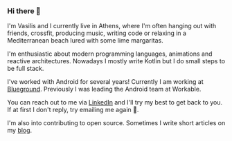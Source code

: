 ### Hi there 👋

I'm Vasilis and I currently live in Athens, where I'm often hanging out with friends, crossfit, producing music, writing code or relaxing in a Mediterranean beach lured with some lime margaritas.

I'm enthusiastic about modern programming languages, animations and reactive architectures. Nowadays I mostly write Kotlin but I do small steps to be full stack.

I've worked with Android for several years! Currently I am working at [Blueground](https://www.theblueground.com/). Previously I was leading the Android team at Workable.

You can reach out to me via [LinkedIn](https://www.linkedin.com/in/charalampakisvasilis/) and I'll try my best to get back to you. If at first I don't reply, try emailing me again 🙂. 

I'm also into contributing to open source. Sometimes I write short articles on my [blog](https://medium.com/@charbgr).

<!--
**charbgr/charbgr** is a ✨ _special_ ✨ repository because its `README.md` (this file) appears on your GitHub profile.

Here are some ideas to get you started:

- 🔭 I’m currently working on ...
- 🌱 I’m currently learning ...
- 👯 I’m looking to collaborate on ...
- 🤔 I’m looking for help with ...
- 💬 Ask me about ...
- 📫 How to reach me: ...
- 😄 Pronouns: ...
- ⚡ Fun fact: ...
-->
